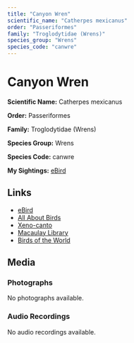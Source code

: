 ```yaml
---
title: "Canyon Wren"
scientific_name: "Catherpes mexicanus"
order: "Passeriformes"
family: "Troglodytidae (Wrens)"
species_group: "Wrens"
species_code: "canwre"
---
```


# Canyon Wren

**Scientific Name:** Catherpes mexicanus

**Order:** Passeriformes

**Family:** Troglodytidae (Wrens)

**Species Group:** Wrens

**Species Code:** canwre

**My Sightings:** [eBird](https://ebird.org/lifelist?r=world&time=life&spp=canwre)

## Links
* [eBird](https://ebird.org/species/canwre) 
* [All About Birds](https://www.allaboutbirds.org/guide/canwre) 
* [Xeno-canto](https://www.xeno-canto.org/species/canwre) 
* [Macaulay Library](https://search.macaulaylibrary.org/catalog?taxonCode=canwre&sort=rating_rank_desc)
* [Birds of the World](https://birdsoftheworld.org/bow/species/canwre)

## Media
### Photographs
No photographs available.

### Audio Recordings
No audio recordings available.
